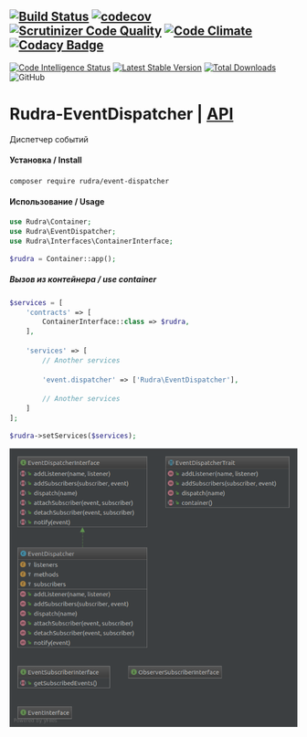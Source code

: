 [![Build Status](https://travis-ci.org/Jagepard/Rudra-EventDispatcher.svg?branch=master)](https://travis-ci.org/Jagepard/Rudra-EventDispatcher)
[![codecov](https://codecov.io/gh/Jagepard/Rudra-EventDispatcher/branch/master/graph/badge.svg)](https://codecov.io/gh/Jagepard/Rudra-EventDispatcher)
[![Scrutinizer Code Quality](https://scrutinizer-ci.com/g/Jagepard/Rudra-EventDispatcher/badges/quality-score.png?b=master)](https://scrutinizer-ci.com/g/Jagepard/Rudra-EventDispatcher/?branch=master)
[![Code Climate](https://codeclimate.com/github/Jagepard/Rudra-EventDispatcher/badges/gpa.svg)](https://codeclimate.com/github/Jagepard/Rudra-EventDispatcher)
[![Codacy Badge](https://api.codacy.com/project/badge/Grade/4bd09ee61e04462aa123c92048150ff2)](https://www.codacy.com/app/Jagepard/Rudra-EventDispatcher?utm_source=github.com&amp;utm_medium=referral&amp;utm_content=Jagepard/Rudra-EventDispatcher&amp;utm_campaign=Badge_Grade)
-----
[![Code Intelligence Status](https://scrutinizer-ci.com/g/Jagepard/Rudra-EventDispatcher/badges/code-intelligence.svg?b=master)](https://scrutinizer-ci.com/code-intelligence)
[![Latest Stable Version](https://poser.pugx.org/rudra/event-dispatcher/v/stable)](https://packagist.org/packages/rudra/event-dispatcher)
[![Total Downloads](https://poser.pugx.org/rudra/event-dispatcher/downloads)](https://packagist.org/packages/rudra/event-dispatcher)
![GitHub](https://img.shields.io/github/license/jagepard/Rudra-EventDispatcher.svg)

# Rudra-EventDispatcher | [API](https://github.com/Jagepard/Rudra-EventDispatcher/blob/master/docs.md "Documentation API")
Диспетчер событий

#### Установка / Install
```composer require rudra/event-dispatcher```
#### Использование / Usage
```php
use Rudra\Container;
use Rudra\EventDispatcher;
use Rudra\Interfaces\ContainerInterface;
```
```php
$rudra = Container::app();
```
##### Вызов из контейнера / use container
```php
$services = [
    'contracts' => [
        ContainerInterface::class => $rudra,
    ],
    
    'services' => [
        // Another services
        
        'event.dispatcher' => ['Rudra\EventDispatcher'],
        
        // Another services
    ]
];
```
```php
$rudra->setServices($services); 
```
![Rudra-EventDispatcher](https://github.com/Jagepard/Rudra-EventDispatcher/blob/master/UML.png)
